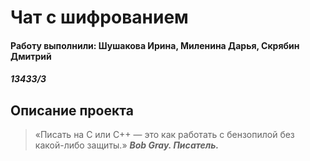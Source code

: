 # Чат с шифрованием

#### Работу выполнили: Шушакова Ирина, Миленина Дарья, Скрябин Дмитрий
##### ***13433/3***

## **Описание проекта**









> «Писать на C или C++ — это как работать с бензопилой без какой-либо защиты.»
> ***_Bob Gray. Писатель._***
